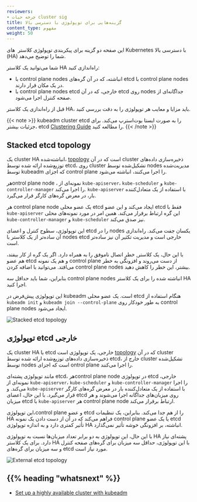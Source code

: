 ```yaml
---
reviewers:
- چرخه حیات cluster sig
title: گزینه‌هایی برای توپولوژی با دسترسی بالا
content_type: مفهوم
weight: 50
---
```


<!-- overview -->
این صفحه دو گزینه برای پیکربندی توپولوژی کلاستر ‌ های Kubernetes با دسترسی بالا (HA) شما را توضیح می‌دهد.

شما می‌توانید یک کلاستر HA راه‌اندازی کنید:



- با control plane nodes انباشته، که در آن گره‌های etcd با  control plane nodes در یک مکان قرار دارند.
- با  control plane nodes etcd خارجی، که در آن etcd روی nodes جداگانه‌ای از صفحه کنترل اجرا می‌شود.

قبل از راه‌اندازی یک کلاستر HA، باید مزایا و معایب هر توپولوژی را به دقت بررسی کنید.


{{< note >}}
kubeadm cluster etcd را به صورت ایستا بوت‌استرپ می‌کند. برای جزئیات بیشتر، etcd [Clustering Guide](https://github.com/etcd-io/etcd/blob/release-3.4/Documentation/op-guide/clustering.md#static) را مطالعه کنید.
{{< /note >}}

<!-- body -->

## Stacked etcd topology


یک cluster HA انباشته‌شده، [topology](https://en.wikipedia.org/wiki/Network_topology) است که در آن cluster ذخیره‌سازی داده‌های توزیع‌شده ارائه شده توسط etcd، روی cluster تشکیل‌شده توسط nodes مدیریت‌شده توسط kubeadm که اجزای control plane را اجرا می‌کنند، انباشته می‌شود.


هرontrol plane node ، نمونه‌ای از `kube-apiserver`، `kube-scheduler` و `kube-controller-manager` را اجرا می‌کند. `kube-apiserver` با استفاده از یک متعادل‌کننده بار، در معرض گره‌های کارگر قرار می‌گیرد.


هر control plane node یک عضو محلی etcd ایجاد می‌کند و این عضو etcd فقط با `kube-apiserver` این گره ارتباط برقرار می‌کند. همین امر در مورد نمونه‌های محلی `kube-controller-manager` و `kube-scheduler` نیز صدق می‌کند.


این توپولوژی، سطوح کنترل و اعضای etcd را در nodes یکسان جفت می‌کند. راه‌اندازی آن ساده‌تر از یک کلاستر با nodes etcd خارجی است و مدیریت تکثیر آن نیز ساده‌تر است.

با این حال، یک کلاستر, خطر اتصال ناموفق را به همراه دارد. اگر یک گره از کار بیفتد، هم عضو etcd و هم یک نمونه control plane از دست می‌روند و افزونگی به خطر می‌افتد. می‌توانید با اضافه کردن control plane nodes بیشتر، این خطر را کاهش دهید.


بنابراین، شما باید حداقل سه control plane nodes انباشته شده را برای یک کلاستر HA اجرا کنید.


این توپولوژی پیش‌فرض در kubeadm است. یک عضو محلی etcd هنگام استفاده از `kubeadm init` و `kubeadm join --control-plane` به طور خودکار روی control plane nodes ایجاد می‌شود.


![Stacked etcd topology](/images/kubeadm/kubeadm-ha-topology-stacked-etcd.svg)

## توپولوژی etcd خارجی


یک cluster HA با etcd خارجی، یک توپولوژی است [topology](https://en.wikipedia.org/wiki/Network_topology) که در آن cluster ذخیره‌سازی داده‌های توزیع‌شده ارائه شده توسط etcd، خارج از cluster تشکیل‌شده توسط nodes است که اجزای ontrol plane را اجرا می‌کنند.

مانند توپولوژی پشته‌ای etcd، هرcontrol plane node در توپولوژی etcd خارجی، نمونه‌ای از `kube-apiserver`، `kube-scheduler` و `kube-controller-manager` را اجرا می‌کند. و `kube-apiserver` با استفاده از یک متعادل‌کننده بار در معرض گره‌های کارگر قرار می‌گیرد. با این حال، اعضای etcd روی میزبان‌های جداگانه اجرا می‌شوند و هر میزبان etcd با `kube-apiserver` هر control plane node ارتباط برقرار می‌کند.


این توپولوژی،control plane و عضو etcd را از هم جدا می‌کند. بنابراین، یک تنظیمات HA فراهم می‌کند که در آن از دست دادن یک نمونه control plane یا یک عضو etcd تأثیر کمتری دارد و به اندازه توپولوژی HA انباشته، بر افزونگی خوشه تأثیر نمی‌گذارد.

با این حال، این توپولوژی به دو برابر تعداد میزبان‌ها نسبت به توپولوژی HA پشته‌ای نیاز دارد.
برای یک کلاستر HA با این توپولوژی، حداقل سه میزبان برای گره‌های صفحه کنترل و سه میزبان برای گره‌های etcd مورد نیاز است.

![External etcd topology](/images/kubeadm/kubeadm-ha-topology-external-etcd.svg)

## {{% heading "whatsnext" %}}

- [Set up a highly available cluster with kubeadm](/docs/setup/production-environment/tools/kubeadm/high-availability/)
